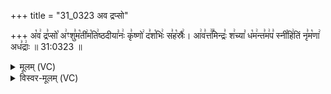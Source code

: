 +++
title = "31_0323 अव द्रप्सो"

+++
अ꣡व꣢ द्र꣣प्सो꣡ अ꣢ꣳशु꣣म꣡ती꣢म꣡ति꣢ष्ठदीया꣣नः꣢ कृ꣣ष्णो꣢ द꣣श꣡भिः꣢ स꣣ह꣡स्रैः꣢। आ꣢व꣣त्त꣢꣫मिन्द्रः꣣ श꣢च्या꣣ ध꣡म꣢न्त꣣म꣢प꣣ स्नी꣡हि꣢तिं नृ꣣म꣡णा꣢ अध꣣द्राः꣢ ॥ 31:0323 ॥

<details><summary>मूलम् (VC)</summary>

अ꣡व꣢ द्र꣣प्सो꣡ अ꣢ꣳशु꣣म꣡ती꣢मतिष्ठदीया꣣नः꣢ कृ꣣ष्णो꣢ द꣣श꣡भिः꣢ स꣣ह꣡स्रैः꣢ । आ꣢व꣣त्त꣢꣫मिन्द्रः꣣ श꣢च्या꣣ ध꣡म꣢न्त꣣म꣢प꣣ स्नी꣡हि꣢तिं नृ꣣म꣡णा꣢ अध꣣द्राः꣢ ॥३२३॥
</details>

<details><summary>विस्वर-मूलम् (VC)</summary>

अव द्रप्सो अꣳशुमतीमतिष्ठदीयानः कृष्णो दशभिः सहस्रैः । आवत्तमिन्द्रः शच्या धमन्तमप स्नीहितिं नृमणा अधद्राः ॥३२३॥
</details>